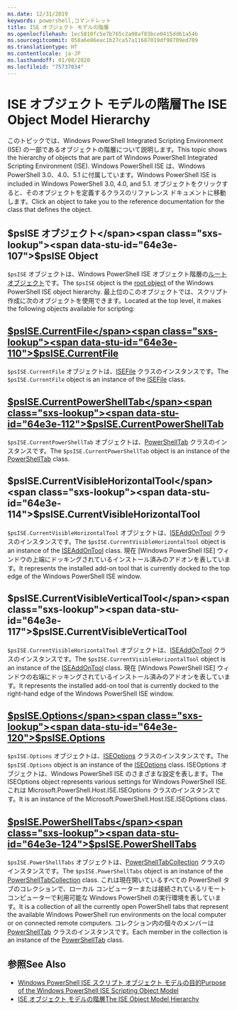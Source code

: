```yaml
---
ms.date: 12/31/2019
keywords: powershell,コマンドレット
title: ISE オブジェクト モデルの階層
ms.openlocfilehash: 1ec5810fc5e7b765c2a08af83bce0415dd61a54b
ms.sourcegitcommit: 058a6e86eac1b27ca57a11687019df98709ed709
ms.translationtype: HT
ms.contentlocale: ja-JP
ms.lasthandoff: 01/08/2020
ms.locfileid: "75737034"
---
```

# <a name="the-ise-object-model-hierarchy"></a><span data-ttu-id="64e3e-103">ISE オブジェクト モデルの階層</span><span class="sxs-lookup"><span data-stu-id="64e3e-103">The ISE Object Model Hierarchy</span></span>

<span data-ttu-id="64e3e-104">このトピックでは、Windows PowerShell Integrated Scripting Environment (ISE) の一部であるオブジェクトの階層について説明します。</span><span class="sxs-lookup"><span data-stu-id="64e3e-104">This topic shows the hierarchy of objects that are part of Windows PowerShell Integrated Scripting Environment (ISE).</span></span> <span data-ttu-id="64e3e-105">Windows PowerShell ISE は、Windows PowerShell 3.0、4.0、5.1 に付属しています。</span><span class="sxs-lookup"><span data-stu-id="64e3e-105">Windows PowerShell ISE is included in Windows PowerShell 3.0, 4.0, and 5.1.</span></span> <span data-ttu-id="64e3e-106">オブジェクトをクリックすると、そのオブジェクトを定義するクラスのリファレンス ドキュメントに移動します。</span><span class="sxs-lookup"><span data-stu-id="64e3e-106">Click an object to take you to the reference documentation for the class that defines the object.</span></span>

## <a name="psise-object"></a><span data-ttu-id="64e3e-107">$psISE オブジェクト</span><span class="sxs-lookup"><span data-stu-id="64e3e-107">$psISE Object</span></span>

<span data-ttu-id="64e3e-108">`$psISE` オブジェクトは、Windows PowerShell ISE オブジェクト階層の[ルート オブジェクト](The-ObjectModelRoot-Object.md)です。</span><span class="sxs-lookup"><span data-stu-id="64e3e-108">The `$psISE` object is the [root object](The-ObjectModelRoot-Object.md) of the Windows PowerShell ISE object hierarchy.</span></span> <span data-ttu-id="64e3e-109">最上位のこのオブジェクトでは、スクリプト作成に次のオブジェクトを使用できます。</span><span class="sxs-lookup"><span data-stu-id="64e3e-109">Located at the top level, it makes the following objects available for scripting:</span></span>

## <a name="psisecurrentfilethe-isefile-objectmd"></a>[<span data-ttu-id="64e3e-110">$psISE.CurrentFile</span><span class="sxs-lookup"><span data-stu-id="64e3e-110">$psISE.CurrentFile</span></span>](The-ISEFile-Object.md)

<span data-ttu-id="64e3e-111">`$psISE.CurrentFile` オブジェクトは、[ISEFile](The-ISEFile-Object.md) クラスのインスタンスです。</span><span class="sxs-lookup"><span data-stu-id="64e3e-111">The `$psISE.CurrentFile` object is an instance of the [ISEFile](The-ISEFile-Object.md) class.</span></span>

## <a name="psisecurrentpowershelltabthe-powershelltab-objectmd"></a>[<span data-ttu-id="64e3e-112">$psISE.CurrentPowerShellTab</span><span class="sxs-lookup"><span data-stu-id="64e3e-112">$psISE.CurrentPowerShellTab</span></span>](The-PowerShellTab-Object.md)

<span data-ttu-id="64e3e-113">`$psISE.CurrentPowerShellTab` オブジェクトは、[PowerShellTab](The-PowerShellTab-Object.md) クラスのインスタンスです。</span><span class="sxs-lookup"><span data-stu-id="64e3e-113">The `$psISE.CurrentPowerShellTab` object is an instance of the [PowerShellTab](The-PowerShellTab-Object.md) class.</span></span>

## <a name="psisecurrentvisiblehorizontaltool"></a><span data-ttu-id="64e3e-114">$psISE.CurrentVisibleHorizontalTool</span><span class="sxs-lookup"><span data-stu-id="64e3e-114">$psISE.CurrentVisibleHorizontalTool</span></span>

<span data-ttu-id="64e3e-115">`$psISE.CurrentVisibleHorizontalTool` オブジェクトは、[ISEAddOnTool](The-ISEAddOnTool-Object.md) クラスのインスタンスです。</span><span class="sxs-lookup"><span data-stu-id="64e3e-115">The `$psISE.CurrentVisibleHorizontalTool` object is an instance of the [ISEAddOnTool](The-ISEAddOnTool-Object.md) class.</span></span> <span data-ttu-id="64e3e-116">現在 [Windows PowerShell ISE] ウィンドウの上端にドッキングされているインストール済みのアドオンを表しています。</span><span class="sxs-lookup"><span data-stu-id="64e3e-116">It represents the installed add-on tool that is currently docked to the top edge of the Windows PowerShell ISE window.</span></span>

## <a name="psisecurrentvisibleverticaltool"></a><span data-ttu-id="64e3e-117">$psISE.CurrentVisibleVerticalTool</span><span class="sxs-lookup"><span data-stu-id="64e3e-117">$psISE.CurrentVisibleVerticalTool</span></span>

<span data-ttu-id="64e3e-118">`$psISE.CurrentVisibleHorizontalTool` オブジェクトは、[ISEAddOnTool](The-ISEAddOnTool-Object.md) クラスのインスタンスです。</span><span class="sxs-lookup"><span data-stu-id="64e3e-118">The `$psISE.CurrentVisibleHorizontalTool` object is an instance of the [ISEAddOnTool](The-ISEAddOnTool-Object.md) class.</span></span> <span data-ttu-id="64e3e-119">現在 [Windows PowerShell ISE] ウィンドウの右端にドッキングされているインストール済みのアドオンを表しています。</span><span class="sxs-lookup"><span data-stu-id="64e3e-119">It represents the installed add-on tool that is currently docked to the right-hand edge of the Windows PowerShell ISE window.</span></span>

## <a name="psiseoptionsthe-iseoptions-objectmd"></a>[<span data-ttu-id="64e3e-120">$psISE.Options</span><span class="sxs-lookup"><span data-stu-id="64e3e-120">$psISE.Options</span></span>](The-ISEOptions-Object.md)

<span data-ttu-id="64e3e-121">`$psISE.Options` オブジェクトは、[ISEOptions](The-ISEOptions-Object.md) クラスのインスタンスです。</span><span class="sxs-lookup"><span data-stu-id="64e3e-121">The `$psISE.Options` object is an instance of the [ISEOptions](The-ISEOptions-Object.md) class.</span></span> <span data-ttu-id="64e3e-122">ISEOptions オブジェクトは、Windows PowerShell ISE のさまざまな設定を表します。</span><span class="sxs-lookup"><span data-stu-id="64e3e-122">The ISEOptions object represents various settings for Windows PowerShell ISE.</span></span> <span data-ttu-id="64e3e-123">これは Microsoft.PowerShell.Host.ISE.ISEOptions クラスのインスタンスです。</span><span class="sxs-lookup"><span data-stu-id="64e3e-123">It is an instance of the Microsoft.PowerShell.Host.ISE.ISEOptions class.</span></span>

## <a name="psisepowershelltabsthe-powershelltabcollection-objectmd"></a>[<span data-ttu-id="64e3e-124">$psISE.PowerShellTabs</span><span class="sxs-lookup"><span data-stu-id="64e3e-124">$psISE.PowerShellTabs</span></span>](The-PowerShellTabCollection-Object.md)

<span data-ttu-id="64e3e-125">`$psISE.PowerShellTabs` オブジェクトは、[PowerShellTabCollection](The-PowerShellTabCollection-Object.md) クラスのインスタンスです。</span><span class="sxs-lookup"><span data-stu-id="64e3e-125">The `$psISE.PowerShellTabs` object is an instance of the [PowerShellTabCollection](The-PowerShellTabCollection-Object.md) class.</span></span> <span data-ttu-id="64e3e-126">これは現在開いているすべての PowerShell タブのコレクションで、ローカル コンピューターまたは接続されているリモート コンピューターで利用可能な Windows PowerShell の実行環境を表しています。</span><span class="sxs-lookup"><span data-stu-id="64e3e-126">It is a collection of all the currently open PowerShell tabs that represent the available Windows PowerShell run environments on the local computer or on connected remote computers.</span></span> <span data-ttu-id="64e3e-127">コレクション内の個々のメンバーは [PowerShellTab](The-PowerShellTab-Object.md) クラスのインスタンスです。</span><span class="sxs-lookup"><span data-stu-id="64e3e-127">Each member in the collection is an instance of the [PowerShellTab](The-PowerShellTab-Object.md) class.</span></span>

## <a name="see-also"></a><span data-ttu-id="64e3e-128">参照</span><span class="sxs-lookup"><span data-stu-id="64e3e-128">See Also</span></span>

- [<span data-ttu-id="64e3e-129">Windows PowerShell ISE スクリプト オブジェクト モデルの目的</span><span class="sxs-lookup"><span data-stu-id="64e3e-129">Purpose of the Windows PowerShell ISE Scripting Object Model</span></span>](Purpose-of-the-Windows-PowerShell-ISE-Scripting-Object-Model.md)
- [<span data-ttu-id="64e3e-130">ISE オブジェクト モデルの階層</span><span class="sxs-lookup"><span data-stu-id="64e3e-130">The ISE Object Model Hierarchy</span></span>](The-ISE-Object-Model-Hierarchy.md)
